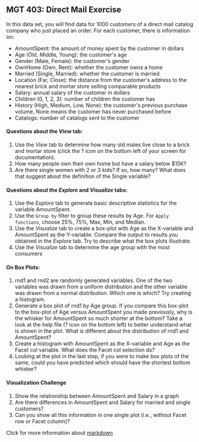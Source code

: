 ## MGT 403: Direct Mail Exercise
 
In this data set, you will find data for 1000 customers of a direct mail catalog company who just placed an order. For each customer, there is information on:
 
- AmountSpent: the amount of money spent by the customer in dollars
- Age (Old, Middle, Young): the customer's age
- Gender (Male, Female): the customer's gender
- OwnHome (Own, Rent): whether the customer owns a home 
- Married (Single, Married): whether the customer is married
- Location (Far, Close): the distance from the customer's address to the nearest brick and mortar store selling comparable products
- Salary: annual salary of the customer in dollars
- Children (0, 1, 2, 3): number of children the customer has
- History (High, Medium, Low, None): the customer's previous purchase volume, None means the customer has never purchased before
- Catalogs: number of catalogs sent to the customer
 
#### Questions about the _View_ tab:
1. Use the _View_ tab to determine how many old males live close to a brick and mortar store (click the ? icon on the bottom left of your screen for documentation).
2. How many people own their own home but have a salary below $15K?
3. Are there single women with 2 or 3 kids? If so, how many? What does that suggest about the definition of the Single variable?
 
#### Questions about the _Explore_ and _Visualize_ tabs:
1. Use the _Explore_ tab to generate basic descriptive statistics for the variable AmountSpent.
2. Use the `Group by` filter to group these results by Age. For `Apply functions`, choose 25%, 75%, Max, Min, and Median.
3. Use the _Visualize_ tab to create a box-plot with Age as the X-variable and AmountSpent as the Y-variable. Compare the output to results you obtained in the _Explore_ tab. Try to describe what the box plots illustrate.
4. Use the _Visualize_ tab to determine the age group with the most consumers
 
#### On Box Plots:
1. rnd1 and rnd2 are randomly generated variables. One of the two variables was drawn from a uniform distribution and the other variable was drawn from a normal distribution. Which one is which? Try creating a histogram.
2. Generate a box plot of rnd1 by Age group. If you compare this box-plot to the box-plot of Age versus AmountSpent you made previously, why is the whisker for AmountSpent so much shorter  at the bottom? Take a look at the help file (? icon on the bottom left) to better understand what is shown in the plot. What is different about the distribution of rnd1 and AmountSpent? 
3. Create a histogram with AmountSpent as the X-variable and Age as the Facet col variable. What does the Facet col selection do?
4. Looking at the plot in the last step, if you were to make box plots of the same, could you have predicted which should have the shortest bottom whisker?
 
#### Visualization Challenge
1. Show the relationship between AmountSpent and Salary in a graph
2. Are there differences in AmountSpent and Salary for married and single customers?
3. Can you show all this information in one single plot (i.e., without Facet row or Facet column)?
 
Click for more information about <a href="http://rmarkdown.rstudio.com/authoring_pandoc_markdown.html" target="_blank">markdown</a>
